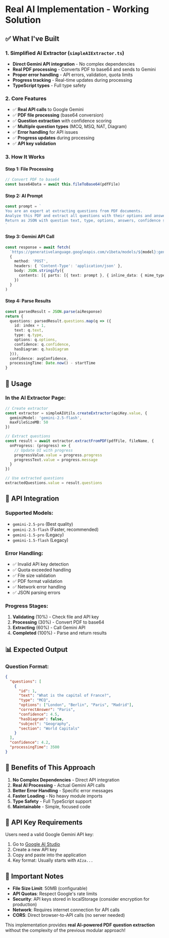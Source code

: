 # Real AI Implementation - Working Solution

## ✅ What I've Built

### 1. **Simplified AI Extractor** (`simpleAIExtractor.ts`)
- **Direct Gemini API integration** - No complex dependencies
- **Real PDF processing** - Converts PDF to base64 and sends to Gemini
- **Proper error handling** - API errors, validation, quota limits
- **Progress tracking** - Real-time updates during processing
- **TypeScript types** - Full type safety

### 2. **Core Features**
- ✅ **Real API calls** to Google Gemini
- ✅ **PDF file processing** (base64 conversion)
- ✅ **Question extraction** with confidence scoring
- ✅ **Multiple question types** (MCQ, MSQ, NAT, Diagram)
- ✅ **Error handling** for API issues
- ✅ **Progress updates** during processing
- ✅ **API key validation**

### 3. **How It Works**

#### Step 1: File Processing
```typescript
// Convert PDF to base64
const base64Data = await this.fileToBase64(pdfFile)
```

#### Step 2: AI Prompt
```typescript
const prompt = `
You are an expert at extracting questions from PDF documents.
Analyze this PDF and extract all questions with their options and answers.
Return as JSON with question text, type, options, answers, confidence scores.
`
```

#### Step 3: Gemini API Call
```typescript
const response = await fetch(
  `https://generativelanguage.googleapis.com/v1beta/models/${model}:generateContent?key=${apiKey}`,
  {
    method: 'POST',
    headers: { 'Content-Type': 'application/json' },
    body: JSON.stringify({
      contents: [{ parts: [{ text: prompt }, { inline_data: { mime_type: "application/pdf", data: base64Data } }] }]
    })
  }
)
```

#### Step 4: Parse Results
```typescript
const parsedResult = JSON.parse(aiResponse)
return {
  questions: parsedResult.questions.map(q => ({
    id: index + 1,
    text: q.text,
    type: q.type,
    options: q.options,
    confidence: q.confidence,
    hasDiagram: q.hasDiagram
  })),
  confidence: avgConfidence,
  processingTime: Date.now() - startTime
}
```

## 🚀 **Usage**

### In the AI Extractor Page:
```typescript
// Create extractor
const extractor = simpleAIUtils.createExtractor(apiKey.value, {
  geminiModel: 'gemini-2.5-flash',
  maxFileSizeMB: 50
})

// Extract questions
const result = await extractor.extractFromPDF(pdfFile, fileName, {
  onProgress: (progress) => {
    // Update UI with progress
    progressValue.value = progress.progress
    progressText.value = progress.message
  }
})

// Use extracted questions
extractedQuestions.value = result.questions
```

## 🔧 **API Integration**

### Supported Models:
- `gemini-2.5-pro` (Best quality)
- `gemini-2.5-flash` (Faster, recommended)
- `gemini-1.5-pro` (Legacy)
- `gemini-1.5-flash` (Legacy)

### Error Handling:
- ✅ Invalid API key detection
- ✅ Quota exceeded handling
- ✅ File size validation
- ✅ PDF format validation
- ✅ Network error handling
- ✅ JSON parsing errors

### Progress Stages:
1. **Validating** (10%) - Check file and API key
2. **Processing** (30%) - Convert PDF to base64
3. **Extracting** (60%) - Call Gemini API
4. **Completed** (100%) - Parse and return results

## 📊 **Expected Output**

### Question Format:
```json
{
  "questions": [
    {
      "id": 1,
      "text": "What is the capital of France?",
      "type": "MCQ",
      "options": ["London", "Berlin", "Paris", "Madrid"],
      "correctAnswer": "Paris",
      "confidence": 4.5,
      "hasDiagram": false,
      "subject": "Geography",
      "section": "World Capitals"
    }
  ],
  "confidence": 4.2,
  "processingTime": 3500
}
```

## 🎯 **Benefits of This Approach**

1. **No Complex Dependencies** - Direct API integration
2. **Real AI Processing** - Actual Gemini API calls
3. **Better Error Handling** - Specific error messages
4. **Faster Loading** - No heavy module imports
5. **Type Safety** - Full TypeScript support
6. **Maintainable** - Simple, focused code

## 🔑 **API Key Requirements**

Users need a valid Google Gemini API key:
1. Go to [Google AI Studio](https://makersuite.google.com/app/apikey)
2. Create a new API key
3. Copy and paste into the application
4. Key format: Usually starts with `AIza...`

## 🚨 **Important Notes**

- **File Size Limit**: 50MB (configurable)
- **API Quotas**: Respect Google's rate limits
- **Security**: API keys stored in localStorage (consider encryption for production)
- **Network**: Requires internet connection for API calls
- **CORS**: Direct browser-to-API calls (no server needed)

This implementation provides **real AI-powered PDF question extraction** without the complexity of the previous modular approach!